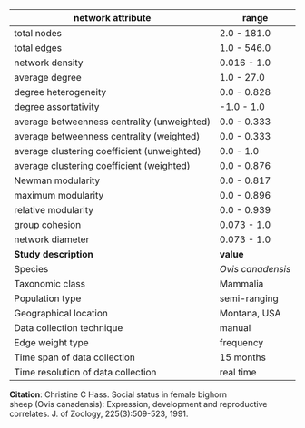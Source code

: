 network attribute|range
---|---
total nodes|2.0 - 181.0
total edges|1.0 - 546.0
network density|0.016 - 1.0
average degree|1.0 - 27.0
degree heterogeneity|0.0 - 0.828
degree assortativity|-1.0 - 1.0
average betweenness centrality (unweighted)|0.0 - 0.333
average betweenness centrality (weighted)|0.0 - 0.333
average clustering coefficient (unweighted)|0.0 - 1.0
average clustering coefficient (weighted)|0.0 - 0.876
Newman modularity|0.0 - 0.817
maximum modularity|0.0 - 0.896
relative modularity|0.0 - 0.939
group cohesion|0.073 - 1.0
network diameter|0.073 - 1.0
**Study description**|**value**
Species|*Ovis canadensis*
Taxonomic class|Mammalia
Population type|semi-ranging
Geographical location|Montana, USA
Data collection technique|manual 
Edge weight type|frequency
Time span of data collection|15 months
Time resolution of data collection|real time
**Citation**: Christine C Hass. Social status in female bighorn <br> sheep (Ovis canadensis): Expression, development and reproductive <br> correlates. J. of Zoology, 225(3):509-523, 1991.